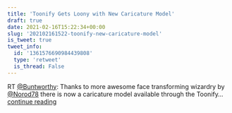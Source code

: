 ```yaml
---
title: 'Toonify Gets Loony with New Caricature Model'
draft: true
date: 2021-02-16T15:22:34+00:00
slug: '202102161522-toonify-new-caricature-model'
is_tweet: true
tweet_info:
  id: '1361576690984439808'
  type: 'retweet'
  is_thread: False
---
```




RT [@Buntworthy](https://x.com/Buntworthy): Thanks to more awesome face transforming wizardry by [@Norod78](https://x.com/Norod78) there is now a caricature model available through the Toonify… [continue reading](https://x.com/sytelus/status/1361576690984439808)
